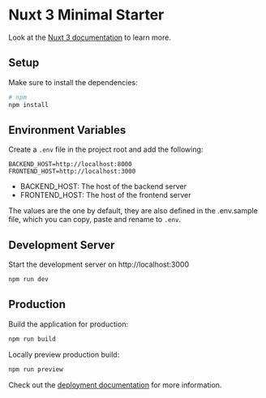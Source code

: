 # Nuxt 3 Minimal Starter

Look at the [Nuxt 3 documentation](https://nuxt.com/docs/getting-started/introduction) to learn more.

## Setup

Make sure to install the dependencies:

```bash
# npm
npm install
```

## Environment Variables

Create a `.env` file in the project root and add the following:

```dotenv
BACKEND_HOST=http://localhost:8000
FRONTEND_HOST=http://localhost:3000
```

- BACKEND_HOST: The host of the backend server
- FRONTEND_HOST: The host of the frontend server

The values are the one by default, they are also defined in the .env.sample file,
which you can copy, paste and rename to `.env`.

## Development Server

Start the development server on http://localhost:3000

```bash
npm run dev
```

## Production

Build the application for production:

```bash
npm run build
```

Locally preview production build:

```bash
npm run preview
```

Check out the [deployment documentation](https://nuxt.com/docs/getting-started/deployment) for more information.
